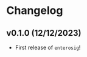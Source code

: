 # Changelog

<!--next-version-placeholder-->

## v0.1.0 (12/12/2023)

- First release of `enterosig`!